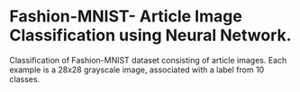 # Fashion-MNIST- Article Image Classification using Neural Network.
Classification of Fashion-MNIST dataset consisting of article images. Each example is a 28x28 grayscale image, associated with a label from 10 classes.

